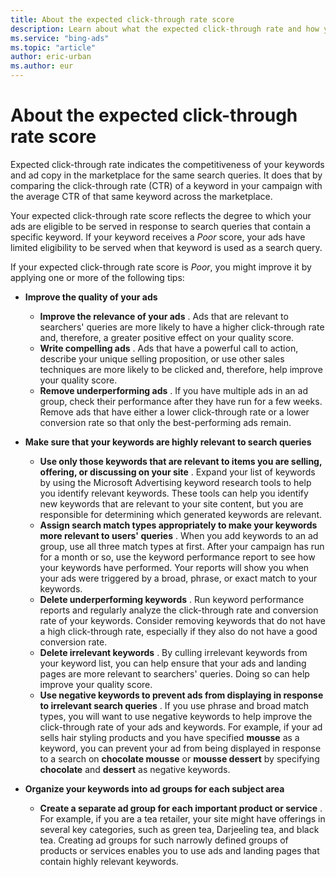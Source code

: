 ```yaml
---
title: About the expected click-through rate score
description: Learn about what the expected click-through rate and how you can use Microsoft Advertising Editor to improve it.
ms.service: "bing-ads"
ms.topic: "article"
author: eric-urban
ms.author: eur
---
```


# About the expected click-through rate score

Expected click-through rate indicates the competitiveness of your keywords and ad copy in the marketplace for the same search queries. It does that by comparing the click-through rate (CTR) of a keyword in your campaign with the average CTR of that same keyword across the marketplace.

Your expected click-through rate score reflects the degree to which your ads are eligible to be served in response to search queries that contain a specific keyword. If your keyword receives a *Poor* score, your ads have limited eligibility to be served when that keyword is used as a search query.

If your expected click-through rate score is *Poor*, you might improve it by applying one or more of the following tips:
- **Improve the quality of your ads**
   - **Improve the relevance of your ads** . Ads that are relevant to searchers' queries are more likely to have a higher click-through rate and, therefore, a greater positive effect on your quality score.
   - **Write compelling ads** . Ads that have a powerful call to action, describe your unique selling proposition, or use other sales techniques are more likely to be clicked and, therefore, help improve your quality score.
   - **Remove underperforming ads** . If you have multiple ads in an ad group, check their performance after they have run for a few weeks. Remove ads that have either a lower click-through rate or a lower conversion rate so that only the best-performing ads remain.

- **Make sure that your keywords are highly relevant to search queries**
   - **Use only those keywords that are relevant to items you are selling, offering, or discussing on your site** . Expand your list of keywords by using the Microsoft Advertising keyword research tools to help you identify relevant keywords. These tools can help you identify new keywords that are relevant to your site content, but you are responsible for determining which generated keywords are relevant.
   - **Assign search match types appropriately to make your keywords more relevant to users' queries** . When you add keywords to an ad group, use all three match types at first. After your campaign has run for a month or so, use the keyword performance report to see how your keywords have performed. Your reports will show you when your ads were triggered by a broad, phrase, or exact match to your keywords.
   - **Delete underperforming keywords** . Run keyword performance reports and regularly analyze the click-through rate and conversion rate of your keywords. Consider removing keywords that do not have a high click-through rate, especially if they also do not have a good conversion rate.
   - **Delete irrelevant keywords** . By culling irrelevant keywords from your keyword list, you can help ensure that your ads and landing pages are more relevant to searchers' queries. Doing so can help improve your quality score.
   - **Use negative keywords to prevent ads from displaying in response to irrelevant search queries** . If you use phrase and broad match types, you will want to use negative keywords to help improve the click-through rate of your ads and keywords. For example, if your ad sells hair styling products and you have specified **mousse** as a keyword, you can prevent your ad from being displayed in response to a search on **chocolate mousse** or **mousse dessert** by specifying **chocolate** and **dessert** as negative keywords.

- **Organize your keywords into ad groups for each subject area**
   - **Create a separate ad group for each important product or service** . For example, if you are a tea retailer, your site might have offerings in several key categories, such as green tea, Darjeeling tea, and black tea. Creating ad groups for such narrowly defined groups of products or services enables you to use ads and landing pages that contain highly relevant keywords.


